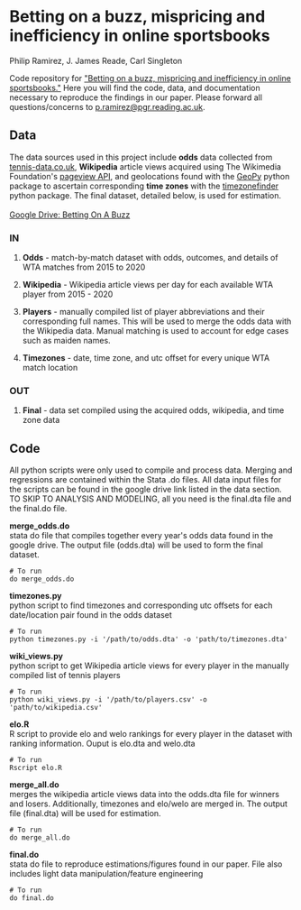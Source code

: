 # Betting on a buzz, mispricing and inefficiency in online sportsbooks
Philip Ramirez, J. James Reade, Carl Singleton

Code repository for ["Betting on a buzz, mispricing and inefficiency in online sportsbooks."](https://www.carlsingletoneconomics.com/uploads/4/2/3/0/42306545/tennis_rrs.pdf) Here you will find the code, data, and documentation necessary to reproduce the findings in our paper. Please forward all questions/concerns to p.ramirez@pgr.reading.ac.uk.

## Data
The data sources used in this project include **odds** data collected from [tennis-data.co.uk](http://www.tennis-data.co.uk), **Wikipedia** article views acquired using The Wikimedia Foundation's [pageview API](https://github.com/mediawiki-utilities/python-mwviews), and geolocations found with the [GeoPy](https://geopy.readthedocs.io/en/stable/) python package to ascertain corresponding **time zones** with the [timezonefinder](https://pypi.org/project/timezonefinder/) python package. The final dataset, detailed below, is used for estimation.
<br />
<br />
[Google Drive: Betting On A Buzz](https://drive.google.com/drive/folders/1GiRMkek1MnUAYzIhutt_Oie_XIq2vDO7?usp=sharing)

### IN
1. **Odds** - match-by-match dataset with odds, outcomes, and details of WTA matches from 2015 to 2020


2. **Wikipedia** - Wikipedia article views per day for each available WTA player from 2015 - 2020

3. **Players** - manually compiled list of player abbreviations and their corresponding full names. This will be used to merge the odds data with the Wikipedia data. Manual matching is used to account for edge cases such as maiden names.

4. **Timezones** - date, time zone, and utc offset for every unique WTA match location

### OUT
1. **Final** - data set compiled using the acquired odds, wikipedia, and time zone data

## Code
All python scripts were only used to compile and process data. Merging and regressions are contained within the Stata .do files. All data input files
for the scripts can be found in the google drive link listed in the data section. TO SKIP TO ANALYSIS AND MODELING, all you need is the final.dta file and the final.do file.

**merge_odds.do**
<br />
stata do file that compiles together every year's odds data found in the google drive. The output file (odds.dta) will be used to form the final dataset.
```
# To run
do merge_odds.do
```

**timezones.py**
<br />
python script to find timezones and corresponding utc offsets for each date/location pair found in the odds dataset
```
# To run
python timezones.py -i '/path/to/odds.dta' -o 'path/to/timezones.dta'
```

**wiki_views.py**
<br />
python script to get Wikipedia article views for every player in the manually compiled list of tennis players
```
# To run
python wiki_views.py -i '/path/to/players.csv' -o 'path/to/wikipedia.csv'
```

**elo.R**
<br />
R script to provide elo and welo rankings for every player in the dataset with ranking information. Ouput is elo.dta and welo.dta
```
# To run
Rscript elo.R
```

**merge_all.do**
<br />
merges the wikipedia article views data into the odds.dta file for winners and losers. Additionally, timezones and elo/welo are merged in. The output file (final.dta) will be used for estimation.
```
# To run
do merge_all.do
```

**final.do**
<br />
stata do file to reproduce estimations/figures found in our paper. File also includes light data manipulation/feature engineering
```
# To run
do final.do
```
